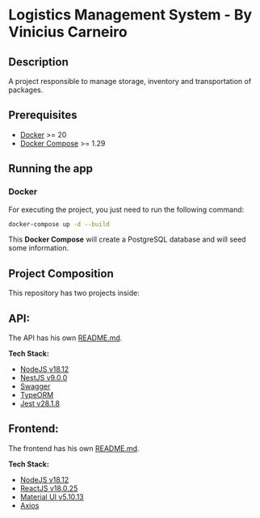 
# Logistics Management System - By Vinicius Carneiro

## Description

A project responsible to manage storage, inventory and transportation of packages.

## Prerequisites

- [Docker](https://docs.docker.com/get-docker/) >= 20
- [Docker Compose](https://docs.docker.com/compose/install/) >= 1.29

## Running the app

### Docker
For executing the project, you just need to run the following command:
```bash
docker-compose up -d --build
```
This **Docker Compose** will create a PostgreSQL database and will seed some information.

## Project Composition

This repository has two projects inside:

## API:

The API has his own [README.md](https://github.com/vgc-carneiro/oktara-logistics-management/tree/master/api).

**Tech Stack:**
- [NodeJS v18.12](https://nodejs.org/dist/latest-v18.x/docs/api/)
- [NestJS v9.0.0](https://docs.nestjs.com/)
- [Swagger](https://docs.nestjs.com/openapi/introduction)
- [TypeORM](https://docs.nestjs.com/recipes/sql-typeorm)
- [Jest v28.1.8](https://jestjs.io/docs/28.x/getting-started)

## Frontend:

The frontend has his own [README.md](https://github.com/vgc-carneiro/oktara-logistics-management/tree/master/web-logistics).

**Tech Stack:**
- [NodeJS v18.12](https://nodejs.org/dist/latest-v18.x/docs/api/)
- [ReactJS v18.0.25](https://reactjs.org/docs/getting-started.html)
- [Material UI v5.10.13](https://mui.com/pt/material-ui/getting-started/overview/)
- [Axios](https://axios-http.com/docs/intro)
